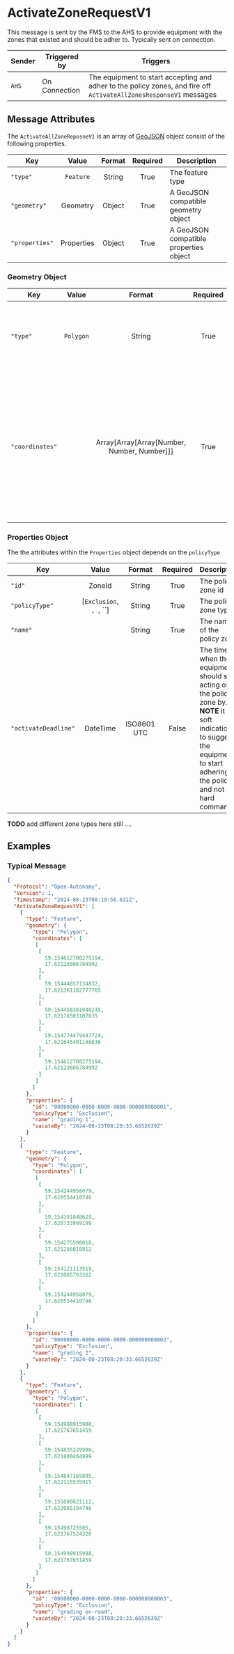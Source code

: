 # ActivateZoneRequestV1

This message is sent by the FMS to the AHS to provide equipment with the zones that existed and should be adher to. Typically sent on connection.

| Sender | Triggered by | Triggers |
| --- | --- | --- |
| `AHS`  | On Connection | The equipment to start accepting and adher to the policy zones, and fire off `ActivateAllZonesResponseV1` messages |

## Message Attributes

The `ActivateAllZoneReposneV1` is an array of [GeoJSON](https://datatracker.ietf.org/doc/html/rfc7946) object consist of the following properties.

| Key | Value | Format | Required | Description |
| --- | :---: | :---: | :---: | --- |
| `"type"` | `Feature` | String | True | The feature type |
| `"geometry"` | Geometry | Object | True | A GeoJSON compatible geometry object |
| `"properties"` | Properties | Object | True | A GeoJSON compatible properties object |

### Geometry Object
| Key | Value | Format | Required | Description |
| --- | :---: | :---: | :---: | --- |
| `"type"` | `Polygon` | String | True | The geometry type that conforms with GeoJSON geometry `Polygon` |
| `"coordinates"` |  | Array[Array[Array[Number, Number, Number]]] | True | A GeoJSON compatible polygon geometry coordinates. **NOTE** each coordinate must consist of 3 number, [longitude, latitude, elevation]. See [GeoJSON Geometry Object](https://datatracker.ietf.org/doc/html/rfc7946#section-3.1) |


### Properties Object
The the attributes within the `Properties` object depends on the `policyType`

| Key | Value | Format | Required | Description |
| --- | :---: | :---: | :---: | --- |
| `"id"` | ZoneId | String | True | The policy zone id |
| `"policyType"` | [`Exclusion`, ``, ``, ``] | String | True | The policy zone type |
| `"name"` |  | String | True | The name of the policy zone |
| `"activateDeadline"` | DateTime | ISO8601 UTC | False | The time when the equipment should start acting on the policy zone by. **NOTE** it is a soft indication to suggest the equipment to start adhering to the policy, and not a hard command. |

**TODO** add different zone types here still ....


## Examples
### Typical Message
```JSON
{
  "Protocol": "Open-Autonomy",
  "Version": 1,
  "Timestamp": "2024-08-23T08:19:56.631Z",
  "ActivateZoneRequestV1": [
    {
      "type": "Feature",
      "geometry": {
        "type": "Polygon",
        "coordinates": [
         [
          [
            59.154612700275194,
            17.62123606784992
          ],
          [
            59.15444657134832,
            17.621361182777765
          ],
          [
            59.154458381940245,
            17.62176503107635
          ],
          [
            59.154774479447724,
            17.621645401146836
          ],
          [
            59.154612700275194,
            17.62123606784992
          ]
         ]
        ]
      },
      "properties": {
        "id": "00000000-0000-0000-0000-000000000001",
        "policyType": "Exclusion",
        "name": "grading 1",
        "vacateBy": "2024-08-23T08:20:33.6652639Z"
      }
    },
    {
      "type": "Feature",
      "geometry": {
        "type": "Polygon",
        "coordinates": [
         [
          [
            59.154244958079,
            17.620554410746
          ],
          [
            59.154391048629,
            17.620733999199
          ],
          [
            59.154275508018,
            17.621266018812
          ],
          [
            59.154121113519,
            17.621085793262
          ],
          [
            59.154244958079,
            17.620554410746
          ]
         ]
        ]
      },
      "properties": {
        "id": "00000000-0000-0000-0000-000000000002",
        "policyType": "Exclusion",
        "name": "grading 2",
        "vacateBy": "2024-08-23T08:20:33.6652639Z"
      }
    },
    {
      "type": "Feature",
      "geometry": {
        "type": "Polygon",
        "coordinates": [
         [
          [
            59.154998915988,
            17.621767651459
          ],
          [
            59.154835229909,
            17.621800464999
          ],
          [
            59.154847165895,
            17.622115535915
          ],
          [
            59.155000821112,
            17.622085194746
          ],
          [
            59.15499725505,
            17.621767524328
          ],
          [
            59.154998915988,
            17.621767651459
          ]
         ]
        ]
      },
      "properties": {
        "id": "00000000-0000-0000-0000-000000000003",
        "policyType": "Exclusion",
        "name": "grading on-road",
        "vacateBy": "2024-08-23T08:20:33.6652639Z"
      }
    }
  ]
}
```

